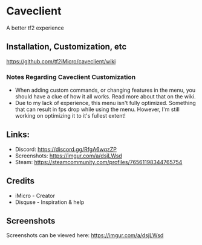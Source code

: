 # Caveclient
A better tf2 experience

## Installation, Customization, etc
https://github.com/tf2iMicro/caveclient/wiki

### Notes Regarding Caveclient Customization
- When adding custom commands, or changing features in the menu, you should have a clue of how it all works. Read more about that on the wiki.
- Due to my lack of experience, this menu isn't fully optimized. Something that can result in fps drop while using the menu. However, I'm still working on optimizing it to it's fullest extent!

## Links:
* Discord: https://discord.gg/RfgA6wqzZP
* Screenshots: https://imgur.com/a/dsjLWsd
* Steam: https://steamcommunity.com/profiles/76561198344765754

## Credits
* iMicro - Creator
* Disquse - Inspiration & help

## Screenshots
Screenshots can be viewed here: 
https://imgur.com/a/dsjLWsd
